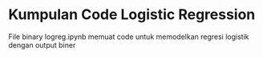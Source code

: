 # Kumpulan Code Logistic Regression
File binary logreg.ipynb memuat code untuk memodelkan regresi logistik dengan output biner
